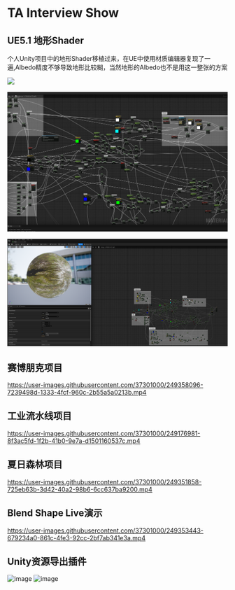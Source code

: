 # TA Interview Show

## UE5.1 地形Shader

个人Unity项目中的地形Shader移植过来，在UE中使用材质编辑器复现了一遍,Albedo精度不够导致地形比较糊，当然地形的Albedo也不是用这一整张的方案

![](img/QQ截图20230626235425.png)

![](img/QQ截图20230626235645.png)

![](img/QQ截图20230626235702.png)
## 赛博朋克项目

https://user-images.githubusercontent.com/37301000/249358096-7239498d-1333-4fcf-960c-2b55a5a0213b.mp4

## 工业流水线项目

https://user-images.githubusercontent.com/37301000/249176981-8f3ac5fd-1f2b-41b0-9e7a-d1501160537c.mp4

## 夏日森林项目
https://user-images.githubusercontent.com/37301000/249351858-725eb63b-3d42-40a2-98b6-6cc637ba9200.mp4

## Blend Shape Live演示
https://user-images.githubusercontent.com/37301000/249353443-679234a0-861c-4fe3-92cc-2bf7ab341e3a.mp4


## Unity资源导出插件
![image](https://github.com/mapmapbear/interviewShow/assets/37301000/4e77b209-6d18-424b-89cf-664960e5af54)
![image](https://github.com/mapmapbear/interviewShow/assets/37301000/7e41c133-cb0a-4408-8f68-b16a6ca77a74)

